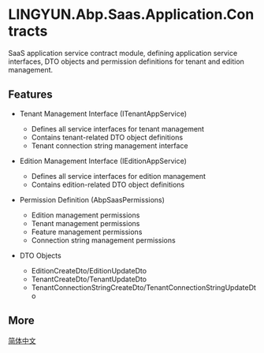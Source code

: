 # LINGYUN.Abp.Saas.Application.Contracts

SaaS application service contract module, defining application service interfaces, DTO objects and permission definitions for tenant and edition management.

## Features

* Tenant Management Interface (ITenantAppService)
  * Defines all service interfaces for tenant management
  * Contains tenant-related DTO object definitions
  * Tenant connection string management interface

* Edition Management Interface (IEditionAppService)
  * Defines all service interfaces for edition management
  * Contains edition-related DTO object definitions

* Permission Definition (AbpSaasPermissions)
  * Edition management permissions
  * Tenant management permissions
  * Feature management permissions
  * Connection string management permissions

* DTO Objects
  * EditionCreateDto/EditionUpdateDto
  * TenantCreateDto/TenantUpdateDto
  * TenantConnectionStringCreateDto/TenantConnectionStringUpdateDto

## More

[简体中文](README.md)
